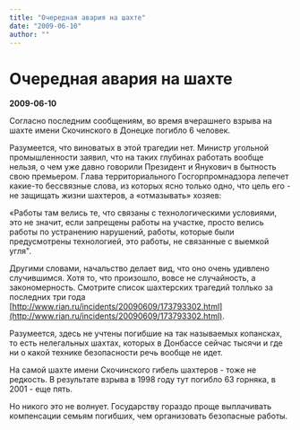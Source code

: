 ```yaml
---
title: "Очередная авария на шахте"
date: "2009-06-10"
author: ""
---
```


# Очередная авария на шахте

**2009-06-10** 

Согласно последним сообщениям, во время вчерашнего взрыва на шахте имени Скочинского в Донецке погибло 6 человек.

Разумеется, что виноватых в этой трагедии нет. Министр угольной промышленности заявил, что на таких глубинах работать вообще нельзя, о чем уже давно говорили Президент и Янукович в бытность свою премьером. Глава территориального Госгорпромнадзора лепечет какие-то бессвязные слова, из которых ясно только одно, что цель его - не защищать жизни шахтеров, а «отмазывать» хозяев:

 «Работы там велись те, что связаны с технологическими условиями, это не значит, если запрещены работы на участке, просто велись работы по устранению нарушений, работы, которые были предусмотрены технологией, это работы, не связанные с выемкой угля".

Другими словами, начальство делает вид, что оно очень удивлено случившимся. Хотя то, что произошло, вовсе не случайность, а закономерность. Смотрите список шахтерских трагедий толлько за последних три года [http://www.rian.ru/incidents/20090609/173793302.html](http://www.rian.ru/incidents/20090609/173793302.html).

Разумеется, здесь не учтены погибшие на так называемых копансках, то есть нелегальных шахтах, которых в Донбассе сейчас тысячи и где ни о какой технике безопасности речь вообще не идет.

На самой шахте имени Скочинского гибель шахтеров - тоже не редкость. В результате взрыва в 1998 году тут погибло 63 горняка, в 2001 - еще пять.

Но никого это не волнует. Государству гораздо проще выплачивать компенсации семьям погибших, чем организовать безопасные работы.